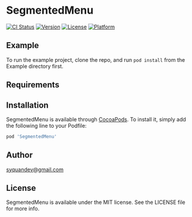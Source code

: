 # SegmentedMenu

[![CI Status](https://img.shields.io/travis/95286760/SegmentedMenu.svg?style=flat)](https://travis-ci.org/95286760/SegmentedMenu)
[![Version](https://img.shields.io/cocoapods/v/SegmentedMenu.svg?style=flat)](https://cocoapods.org/pods/SegmentedMenu)
[![License](https://img.shields.io/cocoapods/l/SegmentedMenu.svg?style=flat)](https://cocoapods.org/pods/SegmentedMenu)
[![Platform](https://img.shields.io/cocoapods/p/SegmentedMenu.svg?style=flat)](https://cocoapods.org/pods/SegmentedMenu)

## Example

To run the example project, clone the repo, and run `pod install` from the Example directory first.

## Requirements

## Installation

SegmentedMenu is available through [CocoaPods](https://cocoapods.org). To install
it, simply add the following line to your Podfile:

```ruby
pod 'SegmentedMenu'
```

## Author

syquandev@gmail.com

## License

SegmentedMenu is available under the MIT license. See the LICENSE file for more info.
